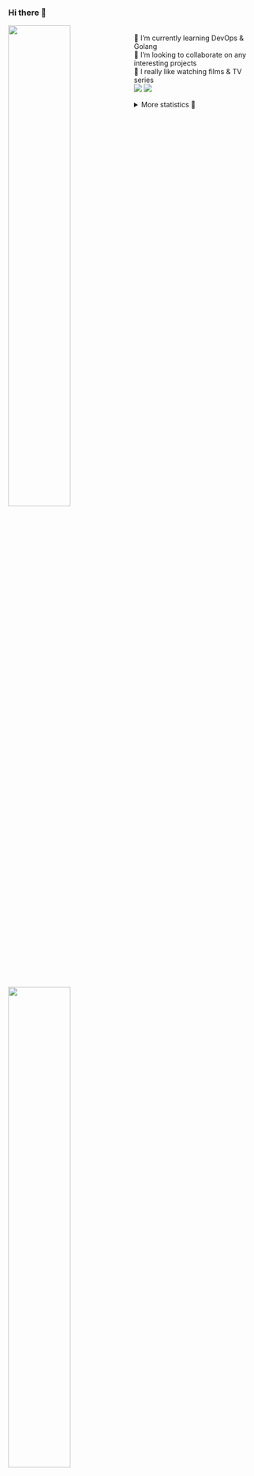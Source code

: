 ### Hi there 👋


[<img align="left" width="50%" src="https://github-readme-stats.vercel.app/api?username=rufusnufus&hide=issues&show_icons=true&count_private=true&theme=transparent&title_color=FF6F40&text_color=FBF9F8&icon_color=F48242&hide_border=true&hide_title=true#gh-dark-mode-only">](https://metrics.lecoq.io/rufusnufus#gh-dark-mode-only)
[<img align="left" width="50%" src="https://github-readme-stats.vercel.app/api?username=rufusnufus&hide=issues&show_icons=true&count_private=true&theme=transparent&title_color=FF6533&text_color=4D4644&icon_color=FF8038&hide_border=true&hide_title=true#gh-light-mode-only">](https://metrics.lecoq.io/rufusnufus#gh-light-mode-only)

<p>
  <br>
  🌱 I’m currently learning DevOps & Golang</br>
  👯 I’m looking to collaborate on any interesting projects</br>
  🎥 I really like watching films & TV series</br>
  <a href="https://linkedin.com/in/rufusnufus"><img src="https://img.shields.io/badge/linkedin-0077B5.svg?style=for-the-badge&logo=linkedin&logoColor=white"/></a>
  <a href="https://t.me/rufusnufus"><img src="https://img.shields.io/badge/-telegram-black?style=for-the-badge&color=blue&logo=telegram"/></a>
</p>

<p text-align="left">
<details>
  <summary>More statistics 👀</summary><br/>

<!--START_SECTION:waka-->
![Code Time](http://img.shields.io/badge/Code%20Time-689%20hrs%2045%20mins-blue)

![Profile Views](http://img.shields.io/badge/Profile%20Views-1-blue)

**I'm an Early 🐤** 

```text
🌞 Morning                13961 commits       ██████░░░░░░░░░░░░░░░░░░░   22.74 % 
🌆 Daytime                35801 commits       ███████████████░░░░░░░░░░   58.32 % 
🌃 Evening                10454 commits       ████░░░░░░░░░░░░░░░░░░░░░   17.03 % 
🌙 Night                  1167 commits        ░░░░░░░░░░░░░░░░░░░░░░░░░   01.90 % 
```
📅 **I'm Most Productive on Monday** 

```text
Monday                   13214 commits       █████░░░░░░░░░░░░░░░░░░░░   21.53 % 
Tuesday                  11586 commits       █████░░░░░░░░░░░░░░░░░░░░   18.87 % 
Wednesday                12769 commits       █████░░░░░░░░░░░░░░░░░░░░   20.80 % 
Thursday                 11806 commits       █████░░░░░░░░░░░░░░░░░░░░   19.23 % 
Friday                   10545 commits       ████░░░░░░░░░░░░░░░░░░░░░   17.18 % 
Saturday                 927 commits         ░░░░░░░░░░░░░░░░░░░░░░░░░   01.51 % 
Sunday                   536 commits         ░░░░░░░░░░░░░░░░░░░░░░░░░   00.87 % 
```


📊 **This Week I Spent My Time On** 

```text
💬 Programming Languages: 
YAML                     7 hrs 39 mins       ███████████░░░░░░░░░░░░░░   42.90 % 
HCL                      5 hrs 48 mins       ████████░░░░░░░░░░░░░░░░░   32.51 % 
Other                    2 hrs 40 mins       ████░░░░░░░░░░░░░░░░░░░░░   14.97 % 
Terraform                41 mins             █░░░░░░░░░░░░░░░░░░░░░░░░   03.83 % 
Go                       31 mins             █░░░░░░░░░░░░░░░░░░░░░░░░   02.90 % 

🔥 Editors: 
VS Code                  15 hrs 37 mins      ██████████████████████░░░   87.54 % 
iTerm2                   2 hrs 13 mins       ███░░░░░░░░░░░░░░░░░░░░░░   12.46 % 
```

**I Mostly Code in Java** 

```text
Go                       37 repos            █████░░░░░░░░░░░░░░░░░░░░   21.51 % 
Python                   15 repos            ██░░░░░░░░░░░░░░░░░░░░░░░   08.72 % 
Smarty                   12 repos            ██░░░░░░░░░░░░░░░░░░░░░░░   06.98 % 
HCL                      8 repos             █░░░░░░░░░░░░░░░░░░░░░░░░   04.65 % 
Kotlin                   7 repos             █░░░░░░░░░░░░░░░░░░░░░░░░   04.07 % 
```




 Last Updated on 14/02/2024 01:12:09 UTC
<!--END_SECTION:waka-->

</details>
</p>
